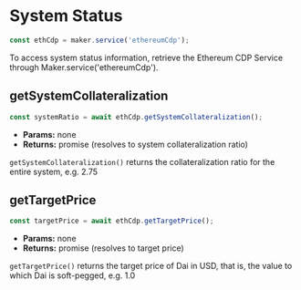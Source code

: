 # System Status

```javascript
const ethCdp = maker.service('ethereumCdp');
```
To access system status information, retrieve the Ethereum CDP Service through Maker.service('ethereumCdp').

## **getSystemCollateralization**

```javascript
const systemRatio = await ethCdp.getSystemCollateralization();
```

* **Params:** none
* **Returns:** promise (resolves to system collateralization ratio)

`getSystemCollateralization()` returns the collateralization ratio for the entire system, e.g. 2.75

## **getTargetPrice**

```javascript
const targetPrice = await ethCdp.getTargetPrice();
```

* **Params:** none
* **Returns:** promise (resolves to target price)

`getTargetPrice()` returns the target price of Dai in USD, that is, the value to which Dai is soft-pegged, e.g. 1.0